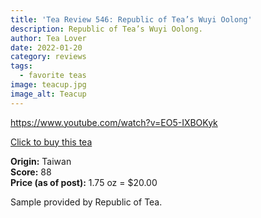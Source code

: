 ```yaml
---
title: 'Tea Review 546: Republic of Tea’s Wuyi Oolong'
description: Republic of Tea’s Wuyi Oolong.
author: Tea Lover
date: 2022-01-20
category: reviews
tags:
  - favorite teas
image: teacup.jpg
image_alt: Teacup
---
```


https://www.youtube.com/watch?v=EO5-IXBOKyk

[Click to buy this tea](http://www.republicoftea.com/wuyi-oolong-full-leaf/p/V00692/ 'Republic of Tea Wuyi Oolong')

**Origin:** Taiwan  
**Score:** 88  
**Price (as of post):** 1.75 oz = $20.00

Sample provided by Republic of Tea.
